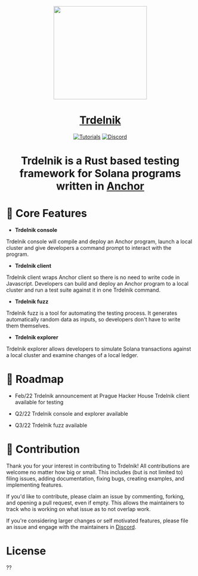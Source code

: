 <div align="center">
 
   <a href="www.ackeeblockchain.com">
   <img height="250x" src="images/trdelnik1.png" />


  <h1> <strong>Trdelnik</strong> </h1>

<p>
</a>
    
</p>

  <p>
    <a href="www.ackeeblockchain.com"><img alt="Tutorials" src="https://img.shields.io/badge/docs-tutorials-blueviolet" /></a>
    <a href="https://discord.com/channels/867746290678104064">  <img alt="Discord" src="https://img.shields.io/discord/867746290678104064?color=blueviolet">
  </a>

  </p>
</div>


<div align="center">

# <strong> Trdelnik </strong> is a Rust based testing framework for Solana programs written in [Anchor](https://project-serum.github.io/anchor/getting-started/introduction.html) 
</div>

# 📌 Core Features


- <strong>Trdelnik console </strong>

Trdelnik console will compile and deploy an Anchor program, launch a local cluster 
and give developers a command prompt to interact with the program.

- <strong>Trdelnik client</strong>

Trdelnik client wraps Anchor client so there is no need to write code in Javascript.
Developers can build and deploy an Anchor program to a local cluster and run a test suite against it in one Trdelnik command.

- <strong>Trdelnik fuzz</strong>
    
Trdelnik fuzz is a tool for automating the testing process. It generates automatically random data as inputs, so developers don't have to write them themselves.

- <strong>Trdelnik explorer</strong>

Trdelnik explorer allows developers to simulate Solana transactions against a
local cluster and examine changes of a local ledger.



# 📆 Roadmap  

- Feb/22
Trdelnik announcement at Prague Hacker House
Trdelnik client available for testing

- Q2/22
Trdelnik console and explorer available

- Q3/22
Trdelnik fuzz available







# 🚀 Contribution

Thank you for your interest in contributing to Trdelnik! All contributions are welcome no
matter how big or small. This includes (but is not limited to) filing issues,
adding documentation, fixing bugs, creating examples, and implementing features.

If you'd like to contribute, please claim an issue by commenting, forking, and
opening a pull request, even if empty. This allows the maintainers to track who
is working on what issue as to not overlap work. 

If you're considering larger changes or self motivated features, please file an issue
and engage with the maintainers in [Discord](https://discord.gg/CDTTFXCf).

# License
??
